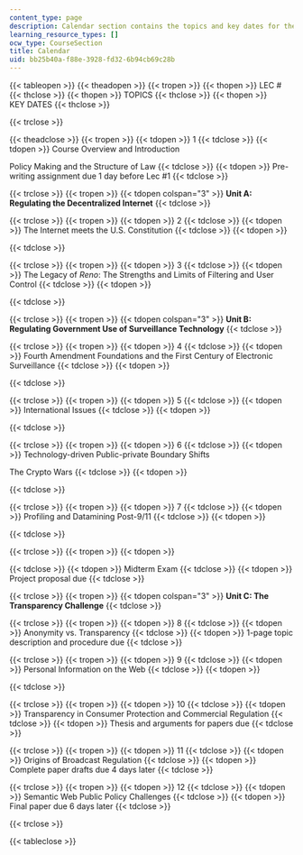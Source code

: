 ```yaml
---
content_type: page
description: Calendar section contains the topics and key dates for the course.
learning_resource_types: []
ocw_type: CourseSection
title: Calendar
uid: bb25b40a-f88e-3928-fd32-6b94cb69c28b
---
```


{{< tableopen >}}
{{< theadopen >}}
{{< tropen >}}
{{< thopen >}}
LEC #
{{< thclose >}}
{{< thopen >}}
TOPICS
{{< thclose >}}
{{< thopen >}}
KEY DATES
{{< thclose >}}

{{< trclose >}}

{{< theadclose >}}
{{< tropen >}}
{{< tdopen >}}
1
{{< tdclose >}}
{{< tdopen >}}
Course Overview and Introduction  
  
Policy Making and the Structure of Law
{{< tdclose >}}
{{< tdopen >}}
Pre-writing assignment due 1 day before Lec #1
{{< tdclose >}}

{{< trclose >}}
{{< tropen >}}
{{< tdopen colspan="3" >}}
**Unit A: Regulating the Decentralized Internet**
{{< tdclose >}}

{{< trclose >}}
{{< tropen >}}
{{< tdopen >}}
2
{{< tdclose >}}
{{< tdopen >}}
The Internet meets the U.S. Constitution
{{< tdclose >}}
{{< tdopen >}}

{{< tdclose >}}

{{< trclose >}}
{{< tropen >}}
{{< tdopen >}}
3
{{< tdclose >}}
{{< tdopen >}}
The Legacy of _Reno_: The Strengths and Limits of Filtering and User Control
{{< tdclose >}}
{{< tdopen >}}

{{< tdclose >}}

{{< trclose >}}
{{< tropen >}}
{{< tdopen colspan="3" >}}
**Unit B: Regulating Government Use of Surveillance Technology**
{{< tdclose >}}

{{< trclose >}}
{{< tropen >}}
{{< tdopen >}}
4
{{< tdclose >}}
{{< tdopen >}}
Fourth Amendment Foundations and the First Century of Electronic Surveillance
{{< tdclose >}}
{{< tdopen >}}

{{< tdclose >}}

{{< trclose >}}
{{< tropen >}}
{{< tdopen >}}
5
{{< tdclose >}}
{{< tdopen >}}
International Issues
{{< tdclose >}}
{{< tdopen >}}

{{< tdclose >}}

{{< trclose >}}
{{< tropen >}}
{{< tdopen >}}
6
{{< tdclose >}}
{{< tdopen >}}
Technology-driven Public-private Boundary Shifts  
  
The Crypto Wars
{{< tdclose >}}
{{< tdopen >}}

{{< tdclose >}}

{{< trclose >}}
{{< tropen >}}
{{< tdopen >}}
7
{{< tdclose >}}
{{< tdopen >}}
Profiling and Datamining Post-9/11
{{< tdclose >}}
{{< tdopen >}}

{{< tdclose >}}

{{< trclose >}}
{{< tropen >}}
{{< tdopen >}}

{{< tdclose >}}
{{< tdopen >}}
Midterm Exam
{{< tdclose >}}
{{< tdopen >}}
Project proposal due
{{< tdclose >}}

{{< trclose >}}
{{< tropen >}}
{{< tdopen colspan="3" >}}
**Unit C: The Transparency Challenge**
{{< tdclose >}}

{{< trclose >}}
{{< tropen >}}
{{< tdopen >}}
8
{{< tdclose >}}
{{< tdopen >}}
Anonymity vs. Transparency
{{< tdclose >}}
{{< tdopen >}}
1-page topic description and procedure due
{{< tdclose >}}

{{< trclose >}}
{{< tropen >}}
{{< tdopen >}}
9
{{< tdclose >}}
{{< tdopen >}}
Personal Information on the Web
{{< tdclose >}}
{{< tdopen >}}

{{< tdclose >}}

{{< trclose >}}
{{< tropen >}}
{{< tdopen >}}
10
{{< tdclose >}}
{{< tdopen >}}
Transparency in Consumer Protection and Commercial Regulation
{{< tdclose >}}
{{< tdopen >}}
Thesis and arguments for papers due
{{< tdclose >}}

{{< trclose >}}
{{< tropen >}}
{{< tdopen >}}
11
{{< tdclose >}}
{{< tdopen >}}
Origins of Broadcast Regulation
{{< tdclose >}}
{{< tdopen >}}
Complete paper drafts due 4 days later
{{< tdclose >}}

{{< trclose >}}
{{< tropen >}}
{{< tdopen >}}
12
{{< tdclose >}}
{{< tdopen >}}
Semantic Web Public Policy Challenges
{{< tdclose >}}
{{< tdopen >}}
Final paper due 6 days later
{{< tdclose >}}

{{< trclose >}}

{{< tableclose >}}